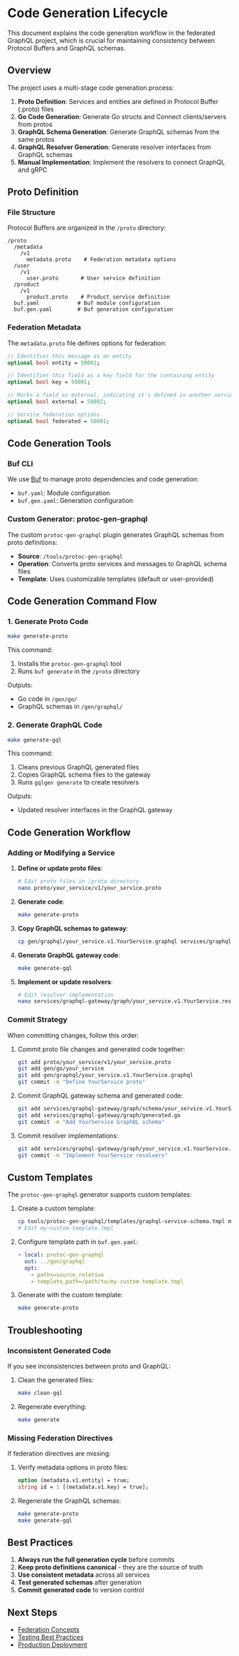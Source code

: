 # Code Generation Lifecycle

This document explains the code generation workflow in the federated GraphQL project, which is crucial for maintaining consistency between Protocol Buffers and GraphQL schemas.

## Overview

The project uses a multi-stage code generation process:

1. **Proto Definition**: Services and entities are defined in Protocol Buffer (.proto) files
2. **Go Code Generation**: Generate Go structs and Connect clients/servers from protos
3. **GraphQL Schema Generation**: Generate GraphQL schemas from the same protos
4. **GraphQL Resolver Generation**: Generate resolver interfaces from GraphQL schemas
5. **Manual Implementation**: Implement the resolvers to connect GraphQL and gRPC

## Proto Definition

### File Structure

Protocol Buffers are organized in the `/proto` directory:

```
/proto
  /metadata
    /v1
      metadata.proto    # Federation metadata options
  /user
    /v1
      user.proto       # User service definition
  /product
    /v1
      product.proto    # Product service definition
  buf.yaml            # Buf module configuration
  buf.gen.yaml        # Buf generation configuration
```

### Federation Metadata

The `metadata.proto` file defines options for federation:

```protobuf
// Identifies this message as an entity
optional bool entity = 50001;

// Identifies this field as a key field for the containing entity
optional bool key = 50001;

// Marks a field as external, indicating it's defined in another service
optional bool external = 50002;

// Service federation options
optional bool federated = 50001;
```

## Code Generation Tools

### Buf CLI

We use [Buf](https://buf.build/) to manage proto dependencies and code generation:

- `buf.yaml`: Module configuration
- `buf.gen.yaml`: Generation configuration

### Custom Generator: protoc-gen-graphql

The custom `protoc-gen-graphql` plugin generates GraphQL schemas from proto definitions:

- **Source**: `/tools/protoc-gen-graphql`
- **Operation**: Converts proto services and messages to GraphQL schema files
- **Template**: Uses customizable templates (default or user-provided)

## Code Generation Command Flow

### 1. Generate Proto Code

```bash
make generate-proto
```

This command:
1. Installs the `protoc-gen-graphql` tool
2. Runs `buf generate` in the `/proto` directory

Outputs:
- Go code in `/gen/go/`
- GraphQL schemas in `/gen/graphql/`

### 2. Generate GraphQL Code

```bash
make generate-gql
```

This command:
1. Cleans previous GraphQL generated files
2. Copies GraphQL schema files to the gateway
3. Runs `gqlgen generate` to create resolvers

Outputs:
- Updated resolver interfaces in the GraphQL gateway

## Code Generation Workflow

### Adding or Modifying a Service

1. **Define or update proto files**:
   ```bash
   # Edit proto files in /proto directory
   nano proto/your_service/v1/your_service.proto
   ```

2. **Generate code**:
   ```bash
   make generate-proto
   ```

3. **Copy GraphQL schemas to gateway**:
   ```bash
   cp gen/graphql/your_service.v1.YourService.graphql services/graphql-gateway/graph/schema/
   ```

4. **Generate GraphQL gateway code**:
   ```bash
   make generate-gql
   ```

5. **Implement or update resolvers**:
   ```bash
   # Edit resolver implementation
   nano services/graphql-gateway/graph/your_service.v1.YourService.resolvers.go
   ```

### Commit Strategy

When committing changes, follow this order:

1. Commit proto file changes and generated code together:
   ```bash
   git add proto/your_service/v1/your_service.proto
   git add gen/go/your_service
   git add gen/graphql/your_service.v1.YourService.graphql
   git commit -m "Define YourService proto"
   ```

2. Commit GraphQL gateway schema and generated code:
   ```bash
   git add services/graphql-gateway/graph/schema/your_service.v1.YourService.graphql
   git add services/graphql-gateway/graph/generated.go
   git commit -m "Add YourService GraphQL schema"
   ```

3. Commit resolver implementations:
   ```bash
   git add services/graphql-gateway/graph/your_service.v1.YourService.resolvers.go
   git commit -m "Implement YourService resolvers"
   ```

## Custom Templates

The `protoc-gen-graphql` generator supports custom templates:

1. Create a custom template:
   ```bash
   cp tools/protoc-gen-graphql/templates/graphql-service-schema.tmpl my-custom-template.tmpl
   # Edit my-custom-template.tmpl
   ```

2. Configure template path in `buf.gen.yaml`:
   ```yaml
   - local: protoc-gen-graphql
     out: ../gen/graphql
     opt:
       - paths=source_relative
       - template_path=/path/to/my-custom-template.tmpl
   ```

3. Generate with the custom template:
   ```bash
   make generate-proto
   ```

## Troubleshooting

### Inconsistent Generated Code

If you see inconsistencies between proto and GraphQL:

1. Clean the generated files:
   ```bash
   make clean-gql
   ```

2. Regenerate everything:
   ```bash
   make generate
   ```

### Missing Federation Directives

If federation directives are missing:

1. Verify metadata options in proto files:
   ```protobuf
   option (metadata.v1.entity) = true;
   string id = 1 [(metadata.v1.key) = true];
   ```

2. Regenerate the GraphQL schemas:
   ```bash
   make generate-proto
   make generate-gql
   ```

## Best Practices

1. **Always run the full generation cycle** before commits
2. **Keep proto definitions canonical** - they are the source of truth
3. **Use consistent metadata** across all services
4. **Test generated schemas** after generation
5. **Commit generated code** to version control

## Next Steps

- [Federation Concepts](./federation.md)
- [Testing Best Practices](./testing.md)
- [Production Deployment](./deployment.md)